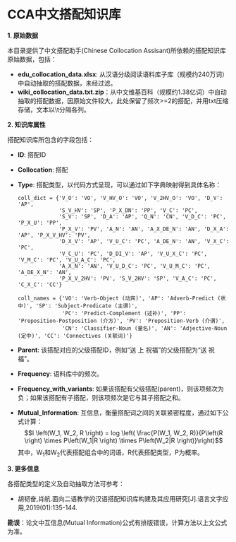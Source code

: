 # CCA中文搭配知识库

**1. 原始数据**

本目录提供了中文搭配助手(Chinese Collocation Assisant)所依赖的搭配知识库原始数据，包括：

* **edu_collocation_data.xlsx**: 从汉语分级阅读语料库子库（规模约240万词）中自动抽取的搭配数据，未经过滤。
* **wiki_collocation_data.txt.zip**：从中文维基百科（规模约1.38亿词）中自动抽取的搭配数据，因原始文件较大，此处保留了频次>=2的搭配，并用txt压缩存储，文本以\t分隔各列。

**2. 知识库属性**

搭配知识库所包含的字段包括：

* **ID**: 搭配ID
* **Collocation**: 搭配
* **Type**: 搭配类型，以代码方式呈现，可以通过如下字典映射得到具体名称：
  
  ```
  coll_dict = {'V_O': 'VO', 'V_HV_O': 'VO', 'V_2HV_O': 'VO', 'D_V': 'AP',
               'S_V_HV': 'SP', 'P_X_DN': 'PP', 'V_C': 'PC',
               'S_V': 'SP', 'D_A': 'AP', 'Q_N': 'CN', 'V_D_C': 'PC', 'P_X_U': 'PP',
               'P_X_V': 'PV', 'A_N': 'AN', 'A_X_DE_N': 'AN', 'D_X_A': 'AP', 'P_X_V_HV': 'PV',
               'D_X_V': 'AP', 'V_U_C': 'PC', 'A_DE_N': 'AN', 'V_X_C': 'PC',
               'V_C_U': 'PC', 'D_DI_V': 'AP', 'V_U_X_C': 'PC', 'V_M_C': 'PC', 'V_U_A_C': 'PC',
               'A_X_N': 'AN', 'V_U_D_C': 'PC', 'V_U_M_C': 'PC', 'A_DE_X_N': 'AN',
               'P_X_V_2HV': 'PV', 'S_V_2HV': 'SP', 'V_A_C': 'PC', 'C_X_C': 'CC'}

  coll_names = {'VO': 'Verb-Object (动宾)', 'AP': 'Adverb-Predict (状中)', 'SP': 'Subject-Predicate (主谓)',
                'PC': 'Predict-Complement (述补)', 'PP': 'Preposition-Postposition (介方)', 'PV': 'Preposition-Verb (介谓)',
                'CN': 'Classifier-Noun (量名)', 'AN': 'Adjective-Noun (定中)', 'CC': 'Connectives (关联词)'}
  ```
* **Parent**: 该搭配对应的父级搭配ID，例如“送 上 祝福”的父级搭配为“送 祝福”。
* **Frequency**: 语料库中的频次。
* **Frequency_with_variants**: 如果该搭配有父级搭配(parent)，则该项频次为负；如果该搭配有子搭配，则该项频次是它与其子搭配之和。
* **Mutual_Information**: 互信息，衡量搭配词之间的关联紧密程度，通过如下公式计算：
$$I \left(W_1, W_2, R \right) = log \left( \frac{P(W_1, W_2, R)}{P\left(R \right) \times P\left(W_1|R \right) \times P\left(W_2|R \right)}\right)$$
其中，W<sub>1</sub>和W<sub>2</sub>代表搭配组合中的词语，R代表搭配类型，P为概率。

**3. 更多信息**

各搭配类型的定义及自动抽取方法可参考：

* 胡韧奋,肖航.面向二语教学的汉语搭配知识库构建及其应用研究[J].语言文字应用,2019(01):135-144.

**勘误**：论文中互信息(Mutual Information)公式有排版错误，计算方法以上文公式为准。
